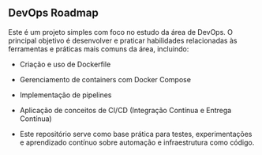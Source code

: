 ## DevOps Roadmap

Este é um projeto simples com foco no estudo da área de DevOps. O principal objetivo é desenvolver e praticar habilidades relacionadas às ferramentas e práticas mais comuns da área, incluindo:

- Criação e uso de Dockerfile

- Gerenciamento de containers com Docker Compose

- Implementação de pipelines

- Aplicação de conceitos de CI/CD (Integração Contínua e Entrega Contínua)

- Este repositório serve como base prática para testes, experimentações e aprendizado contínuo sobre automação e infraestrutura como código.
